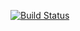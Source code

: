 [![Build Status](https://travis-ci.org/17130899/123.svg?branch=master)](https://travis-ci.org/17130899/123)
